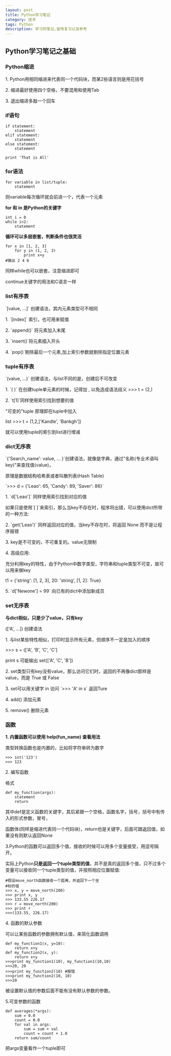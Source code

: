 ```yaml
---
layout: post
title: Python学习笔记
category: 技术
tags: Python
description: 学习的笔记,留待复习以及参考
---
```

## Python学习笔记之基础

### Python缩进
<p>1. Python用相同缩进来代表同一个代码块，而某2些语言则是用花括号</p>
<p>2. 缩进最好使用四个空格，不要混用和使用Tab</p>
<p>3. 退出缩进多敲一个回车</p>

### if语句

    if statement:
        statement
    elif statement:
        statement
    else statement:
        statement
        
    print 'That is All'

### for语法

    for variable in list/tuple:
        statement

<p>则variable每次循环就会前进一个，代表一个元素</p>
<strong>for 和 in 是Python的关键字</strong></br>

    int i = 0
    while i<2:
        statement

<strong>循环可以多层嵌套，判断条件也很灵活</strong>

    for x in [1, 2, 3]
        for y in (1, 2, 3)
            print x+y
    #输出 2 4 6
<p>同样while也可以嵌套，注意缩进即可</p>
<p>continue关键字的用法和C语言一样</p>

### list有序表
<p>`[value, ...]` 创建语法，其内元素类型可不相同</p>
<p>1. `[index]` 索引，也可用来赋值</p>
<p>2. `append()` 将元素加入末尾</p>
<p>3. `insert()`将元素插入开头</p>
<p>4. `pop()`剔除最后一个元素,加上索引参数就剔除指定位置元素</p>

### tuple有序表
<p>`(value, ...)` 创建语法，与list不同的是，创建后不可改变</p>
<p>1. `( )` 在创建tuple单元素的时候，记得加 , 以免造成语法歧义 >>> t = (2,)</p>
<p>2. `t[1]`同样使用索引找到想要的值</p>
<p>"可变的"tuple 原理即在tuple中加入</p>
    list >>> t = (1,2,['Kandle', 'Bankgh'])
<p>就可以使用tuple的索引到list进行增减</p>

### dict无序表
<p>`{'Search_name': value, ... }`创建语法，就像是字典，通过"名称(专业术语叫key)"来查找值(value)，</p>
<p>原理是数据结构哈希表或者叫散列表(Hash Table)</p> 
    `>>> d = {'Leao': 65, 'Candy': 89, 'Saver': 86}`
<p>1. `d['Leao']` 同样使用索引找到对应的值</p>
<p>如果只是使用`[ ]`来索引，那么当key不存在时，程序将出错，可以使用dict所带的一种方法:</p>
<p>2. `get('Leao')` 同样返回对应的值，当key不存在时，将返回 None 而不是让程序报错</p>
<p>3. key是不可变的，不可重复的。value无限制</p>
<p>4. 高级应用:</p>
<p>    充分利用key的特性，由于Python中数字类型，字符串和tuple类型不可变，故可以用来做key</p>
    t1 = {'string': [1, 2, 3], 20: 'string', [1, 2]: True}
<p>5. `d['Newone'] = 99` 向已有的dict中添加新成员</p>

### set无序表
<strong>与dict相似，只是少了value，只有key</strong>
<p>(['A', ...]) 创建语法</p>
<p>1. 与list某些特性相似，打印时显示所有元素，但顺序不一定是加入的顺序</p>
    >>> s = (['A', 'B', 'C', 'C']
<p>print s 可能输出 set(['A', 'C', 'B'])</p>
<p>2. set类型只有key没有value，那么访问它们时，返回的不再像dict那样是value，而是 True 或 False</p>
<p>3. set可以用关键字 in 访问 `>>> 'A' in s` 返回Ture</p>
<p>4. add() 添加元素</p>
<p>5. remove() 删除元素</p>

### 函数
<strong>1. 内置函数可以使用 help(fun_name) 查看用法</strong>
<p>类型转换函数也是内置的，比如将字符串转为数字</p>

    >>> int('123')
    >>> 123

<p>2. 编写函数</p>
<p>格式</p>

    def my_function(args):
        statement
        return

<p>其中def是定义函数的关键字，其后紧跟一个空格，函数名字，括号，括号中有传入的形式参数，冒号，</p>
<p>函数体(同样是缩进代表同一个代码块)，return也是关键字，后面可跟返回值，如果没有则默认返回None</p>
<p>3.Python的函数可以返回多个值，接收的时候可以用多个变量接受，用逗号隔开。</p>
<p>实际上Python<strong>只是返回一个tuple类型的值</strong>，并不是真的返回多个值，只不过多个变量可以接收同一个tuple类型的值，并按照相应位置赋值:</p>

    #假设move_north函数接收一个距离，并返回下一个坐
    #标的值
    >>> x, y = move_north(200)
    >>> print x, y
    >>> 133.55 226.17
    >>> r = move_north(200)
    >>> print r
    >>>(133.55, 226.17)

<p>4. 函数的默认参数</p>
<p>可以让某些函数的参数拥有默认值，来简化函数调用</p>

    def my_function1(x, y=10):
        return x+y
    def my_function2(x, y):
        return x+y
    >>>print my_function1(10), my_function1(10,10)
    >>>20, 20
    >>>print my_function2(10) #报错
    >>>print my_function2(10, 10)
    >>>20

<p>被设置默认值的参数后面不能有没有默认参数的参数。</p>
<p>5.可变参数的函数</p>

    def averages(*args):
        sum = 0.0
        count = 0.0
        for val in args:
            sum = sum + val
            count = count + 1.0
        return sum/count

<p>把args变量看作一个tuple即可</p>
